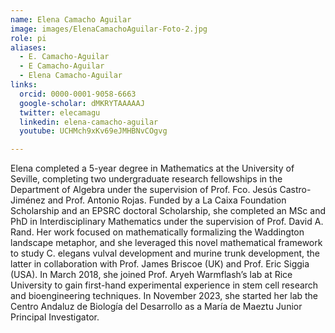 ```yaml
---
name: Elena Camacho Aguilar
image: images/ElenaCamachoAguilar-Foto-2.jpg
role: pi
aliases:
  - E. Camacho-Aguilar
  - E Camacho-Aguilar
  - Elena Camacho-Aguilar
links:
  orcid: 0000-0001-9058-6663
  google-scholar: dMKRYTAAAAAJ
  twitter: elecamagu
  linkedin: elena-camacho-aguilar
  youtube: UCHMch9xKv69eJMHBNvCOgvg

---
```


Elena completed a 5-year degree in Mathematics at the University of Seville, completing two undergraduate research fellowships in the Department of Algebra under the supervision of Prof. Fco. Jesús Castro-Jiménez and Prof. Antonio Rojas. Funded by a La Caixa Foundation Scholarship and an EPSRC doctoral Scholarship, she completed an MSc and PhD in Interdisciplinary Mathematics under the supervision of Prof. David A. Rand. Her work focused on mathematically formalizing the Waddington landscape metaphor, and she leveraged this novel mathematical framework to study C. elegans vulval development and murine trunk development, the latter in collaboration with Prof. James Briscoe (UK) and Prof. Eric Siggia (USA). In March 2018, she joined Prof. Aryeh Warmflash’s lab at Rice University to gain first-hand experimental experience in stem cell research and bioengineering techniques. In November 2023, she started her lab the Centro Andaluz de Biología del Desarrollo as a María de Maeztu Junior Principal Investigator.
